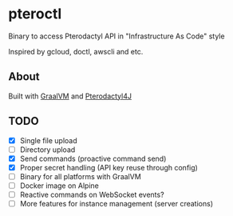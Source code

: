 # pteroctl

Binary to access Pterodactyl API in "Infrastructure As Code" style

Inspired by gcloud, doctl, awscli and etc.

## About
Built with [GraalVM](https://www.graalvm.org/) and [Pterodactyl4J](https://github.com/mattmalec/Pterodactyl4J)

## TODO
- [x] Single file upload
- [ ] Directory upload
- [x] Send commands (proactive command send)
- [x] Proper secret handling (API key reuse through config)
- [ ] Binary for all platforms with GraalVM
- [ ] Docker image on Alpine
- [ ] Reactive commands on WebSocket events?
- [ ] More features for instance management (server creations)